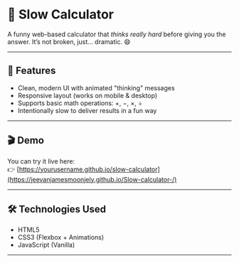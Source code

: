 # 🧠 Slow Calculator

A funny web-based calculator that *thinks really hard* before giving you the answer. It’s not broken, just... dramatic. 😄

---

## 🚀 Features

- Clean, modern UI with animated "thinking" messages
- Responsive layout (works on mobile & desktop)
- Supports basic math operations: +, −, ×, ÷
- Intentionally slow to deliver results in a fun way

---

## 🎬 Demo

You can try it live here:  
👉 [https://yourusername.github.io/slow-calculator](https://jeevanjamesmoonjely.github.io/Slow-calculator-/)

---

## 🛠️ Technologies Used

- HTML5
- CSS3 (Flexbox + Animations)
- JavaScript (Vanilla)

---
